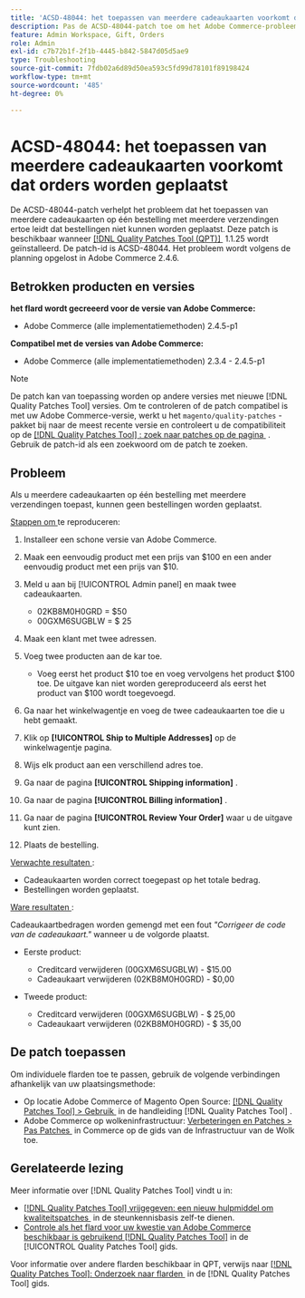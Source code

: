 ```yaml
---
title: 'ACSD-48044: het toepassen van meerdere cadeaukaarten voorkomt dat orders worden geplaatst'
description: Pas de ACSD-48044-patch toe om het Adobe Commerce-probleem op te lossen, waarbij het toepassen van meerdere cadeaukaarten op één bestelling met meerdere verzendingen ertoe leidt dat bestellingen niet kunnen worden geplaatst.
feature: Admin Workspace, Gift, Orders
role: Admin
exl-id: c7b72b1f-2f1b-4445-b842-5847d05d5ae9
type: Troubleshooting
source-git-commit: 7fdb02a6d89d50ea593c5fd99d78101f89198424
workflow-type: tm+mt
source-wordcount: '485'
ht-degree: 0%

---
```


# ACSD-48044: het toepassen van meerdere cadeaukaarten voorkomt dat orders worden geplaatst

De ACSD-48044-patch verhelpt het probleem dat het toepassen van meerdere cadeaukaarten op één bestelling met meerdere verzendingen ertoe leidt dat bestellingen niet kunnen worden geplaatst. Deze patch is beschikbaar wanneer [[!DNL Quality Patches Tool (QPT)] &#x200B;](https://experienceleague.adobe.com/nl/docs/commerce-operations/tools/quality-patches-tool/quality-patches-tool-to-self-serve-quality-patches) 1.1.25 wordt geïnstalleerd. De patch-id is ACSD-48044. Het probleem wordt volgens de planning opgelost in Adobe Commerce 2.4.6.

## Betrokken producten en versies

**het flard wordt gecreeerd voor de versie van Adobe Commerce:**

* Adobe Commerce (alle implementatiemethoden) 2.4.5-p1

**Compatibel met de versies van Adobe Commerce:**

* Adobe Commerce (alle implementatiemethoden) 2.3.4 - 2.4.5-p1

>[!NOTE]
>
>De patch kan van toepassing worden op andere versies met nieuwe [!DNL Quality Patches Tool] versies. Om te controleren of de patch compatibel is met uw Adobe Commerce-versie, werkt u het `magento/quality-patches` -pakket bij naar de meest recente versie en controleert u de compatibiliteit op de [[!DNL Quality Patches Tool] : zoek naar patches op de pagina &#x200B;](https://experienceleague.adobe.com/tools/commerce-quality-patches/index.html?lang=nl-NL) . Gebruik de patch-id als een zoekwoord om de patch te zoeken.

## Probleem

Als u meerdere cadeaukaarten op één bestelling met meerdere verzendingen toepast, kunnen geen bestellingen worden geplaatst.

<u> Stappen om </u> te reproduceren:

1. Installeer een schone versie van Adobe Commerce.
1. Maak een eenvoudig product met een prijs van $100 en een ander eenvoudig product met een prijs van $10.
1. Meld u aan bij [!UICONTROL Admin panel] en maak twee cadeaukaarten.

   * 02KB8M0H0GRD = $50
   * 00GXM6SUGBLW = $ 25

1. Maak een klant met twee adressen.
1. Voeg twee producten aan de kar toe.

   * Voeg eerst het product $10 toe en voeg vervolgens het product $100 toe. De uitgave kan niet worden gereproduceerd als eerst het product van $100 wordt toegevoegd.

1. Ga naar het winkelwagentje en voeg de twee cadeaukaarten toe die u hebt gemaakt.
1. Klik op **[!UICONTROL Ship to Multiple Addresses]** op de winkelwagentje pagina.
1. Wijs elk product aan een verschillend adres toe.
1. Ga naar de pagina **[!UICONTROL Shipping information]** .
1. Ga naar de pagina **[!UICONTROL Billing information]** .
1. Ga naar de pagina **[!UICONTROL Review Your Order]** waar u de uitgave kunt zien.
1. Plaats de bestelling.

<u> Verwachte resultaten </u>:

* Cadeaukaarten worden correct toegepast op het totale bedrag.
* Bestellingen worden geplaatst.

<u> Ware resultaten </u>:

Cadeaukaartbedragen worden gemengd met een fout *&quot;Corrigeer de code van de cadeaukaart.&quot;* wanneer u de volgorde plaatst.

* Eerste product:

   * Creditcard verwijderen (00GXM6SUGBLW) - $15.00
   * Cadeaukaart verwijderen (02KB8M0H0GRD) - $0,00

* Tweede product:

   * Creditcard verwijderen (00GXM6SUGBLW) - $ 25,00
   * Cadeaukaart verwijderen (02KB8M0H0GRD) - $ 35,00

## De patch toepassen

Om individuele flarden toe te passen, gebruik de volgende verbindingen afhankelijk van uw plaatsingsmethode:

* Op locatie Adobe Commerce of Magento Open Source: [[!DNL Quality Patches Tool] > Gebruik &#x200B;](/help/tools/quality-patches-tool/usage.md) in de handleiding [!DNL Quality Patches Tool] .
* Adobe Commerce op wolkeninfrastructuur: [&#x200B; Verbeteringen en Patches > Pas Patches &#x200B;](https://experienceleague.adobe.com/docs/commerce-cloud-service/user-guide/develop/upgrade/apply-patches.html?lang=nl-NL) in Commerce op de gids van de Infrastructuur van de Wolk toe.

## Gerelateerde lezing

Meer informatie over [!DNL Quality Patches Tool] vindt u in:

* [[!DNL Quality Patches Tool]  vrijgegeven: een nieuw hulpmiddel om kwaliteitspatches &#x200B;](https://experienceleague.adobe.com/nl/docs/commerce-operations/tools/quality-patches-tool/quality-patches-tool-to-self-serve-quality-patches) in de steunkennisbasis zelf-te dienen.
* [&#x200B; Controle als het flard voor uw kwestie van Adobe Commerce beschikbaar is gebruikend  [!DNL Quality Patches Tool]](/help/tools/quality-patches-tool/patches-available-in-qpt/check-patch-for-magento-issue-with-magento-quality-patches.md) in de [!UICONTROL Quality Patches Tool] gids.


Voor informatie over andere flarden beschikbaar in QPT, verwijs naar [[!DNL Quality Patches Tool]: Onderzoek naar flarden &#x200B;](https://experienceleague.adobe.com/tools/commerce-quality-patches/index.html?lang=nl-NL) in de [!DNL Quality Patches Tool] gids.
